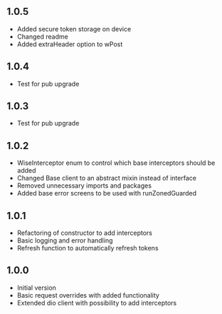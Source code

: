 ## 1.0.5

- Added secure token storage on device
- Changed readme
- Added extraHeader option to wPost

## 1.0.4

- Test for pub upgrade

## 1.0.3

- Test for pub upgrade

## 1.0.2

- WiseInterceptor enum to control which base interceptors should be added
- Changed Base client to an abstract mixin instead of interface
- Removed unnecessary imports and packages
- Added base error screens to be used with runZonedGuarded

## 1.0.1

- Refactoring of constructor to add interceptors
- Basic logging and error handling
- Refresh function to automatically refresh tokens

## 1.0.0

- Initial version
- Basic request overrides with added functionality
- Extended dio client with possibility to add interceptors
